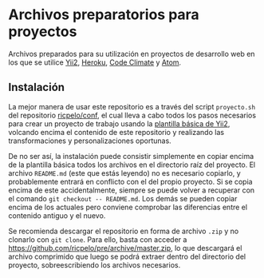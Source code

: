 Archivos preparatorios para proyectos
=====================================

Archivos preparados para su utilización en proyectos de desarrollo web en los
que se utilice [Yii2](http://www.yiiframework.com/),
[Heroku](https://www.heroku.com), [Code Climate](https://codeclimate.com/) y
[Atom](https://atom.io/).

Instalación
-----------

La mejor manera de usar este repositorio es a través del script `proyecto.sh`
del repositorio [ricpelo/conf](https://github.com/ricpelo/conf), el cual
lleva a cabo todos los pasos necesarios para crear un proyecto de trabajo
usando la [plantilla básica de Yii2](https://github.com/yiisoft/yii2-app-basic),
volcando encima el contenido de este repositorio y realizando las
transformaciones y personalizaciones oportunas.

De no ser así, la instalación puede consistir simplemente en copiar encima de
la plantilla básica todos los archivos en el directorio raíz del proyecto. El
archivo `README.md` (este que estás leyendo) no es necesario copiarlo, y
probablemente entrará en conflicto con el del propio proyecto. Si se copia
encima de este accidentalmente, siempre se puede volver a recuperar con el
comando `git checkout -- README.md`. Los demás se pueden copiar encima de los
actuales pero conviene comprobar las diferencias entre el contenido antiguo y
el nuevo.

Se recomienda descargar el repositorio en forma de archivo `.zip` y no clonarlo
con `git clone`. Para ello, basta con acceder a
https://github.com/ricpelo/pre/archive/master.zip, lo que descargará el
archivo comprimido que luego se podrá extraer dentro del directorio del
proyecto, sobreescribiendo los archivos necesarios.

